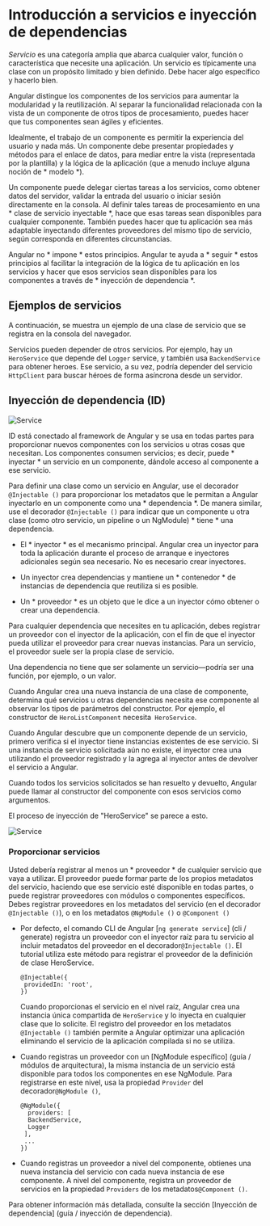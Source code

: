# Introducción a servicios e inyección de dependencias

*Servicio* es una categoría amplia que abarca cualquier valor, función o característica que necesite una aplicación.
Un servicio es típicamente una clase con un propósito limitado y bien definido.
Debe hacer algo específico y hacerlo bien.

Angular distingue los componentes de los servicios para aumentar la modularidad y la reutilización.
Al separar la funcionalidad relacionada con la vista de un componente de otros tipos de procesamiento, puedes hacer que tus componentes sean ágiles y eficientes.

Idealmente, el trabajo de un componente es permitir la experiencia del usuario y nada más.
Un componente debe presentar propiedades y métodos para el enlace de datos,
para mediar entre la vista (representada por la plantilla)
y la lógica de la aplicación (que a menudo incluye alguna noción de * modelo *).

Un componente puede delegar ciertas tareas a los servicios, como obtener datos del servidor, validar la entrada del usuario o iniciar sesión directamente en la consola.
Al definir tales tareas de procesamiento en una * clase de servicio inyectable *, hace que esas tareas sean disponibles para cualquier componente.
También puedes hacer que tu aplicación sea más adaptable inyectando diferentes proveedores del mismo tipo de servicio, según corresponda en diferentes circunstancias.

Angular no * impone * estos principios. Angular te ayuda a * seguir * estos principios
al facilitar la integración de la lógica de tu aplicación en los servicios y hacer que esos servicios sean disponibles para los componentes a través de * inyección de dependencia *.

## Ejemplos de servicios

A continuación, se muestra un ejemplo de una clase de servicio que se registra en la consola del navegador.

<code-example path="architecture/src/app/logger.service.ts" header="src/app/logger.service.ts (class)" region="class"></code-example>

Servicios pueden depender de otros servicios. Por ejemplo, hay un `HeroService` que depende del `Logger` service, y también usa `BackendService` para obtener heroes. Ese servicio, a su vez, podría depender del servicio `HttpClient` para buscar héroes de forma asíncrona desde un servidor.

<code-example path="architecture/src/app/hero.service.ts" header="src/app/hero.service.ts (class)" region="class"></code-example>

## Inyección de dependencia (ID)

<img src="generated/images/guide/architecture/dependency-injection.png" alt="Service" class="left">

ID está conectado al framework de Angular y se usa en todas partes para proporcionar nuevos componentes con los servicios u otras cosas que necesitan.
Los componentes consumen servicios; es decir, puede * inyectar * un servicio en un componente, dándole acceso al componente a ese servicio.

Para definir una clase como un servicio en Angular, use el decorador `@Injectable ()` para proporcionar los metadatos que le permitan a Angular inyectarlo en un componente como una * dependencia *.
De manera similar, use el decorador `@Injectable ()` para indicar que un componente u otra clase (como otro servicio, un pipeline o un NgModule) * tiene * una dependencia.

* El * inyector * es el mecanismo principal. Angular crea un inyector para toda la aplicación durante el proceso de arranque e inyectores adicionales según sea necesario. No es necesario crear inyectores.

* Un inyector crea dependencias y mantiene un * contenedor * de instancias de dependencia que reutiliza si es posible.

* Un * proveedor * es un objeto que le dice a un inyector cómo obtener o crear una dependencia.

Para cualquier dependencia que necesites en tu aplicación, debes registrar un proveedor con el inyector de la aplicación, con el fin de que el inyector pueda utilizar el proveedor para crear nuevas instancias.
Para un servicio, el proveedor suele ser la propia clase de servicio.

<div class="alert is-helpful">

Una dependencia no tiene que ser solamente un servicio&mdash;podría ser una función, por ejemplo, o un valor.

</div>

Cuando Angular crea una nueva instancia de una clase de componente, determina qué servicios u otras dependencias necesita ese componente al observar los tipos de parámetros del constructor. Por ejemplo, el constructor de `HeroListComponent` necesita` HeroService`.

<code-example path="architecture/src/app/hero-list.component.ts" header="src/app/hero-list.component.ts (constructor)" region="ctor"></code-example>

Cuando Angular descubre que un componente depende de un servicio, primero verifica si el inyector tiene instancias existentes de ese servicio. Si una instancia de servicio solicitada aún no existe, el inyector crea una utilizando el proveedor registrado y la agrega al inyector antes de devolver el servicio a Angular.

Cuando todos los servicios solicitados se han resuelto y devuelto, Angular puede llamar al constructor del componente con esos servicios como argumentos.

El proceso de inyección de "HeroService" se parece a esto.

<div class="lightbox">
  <img src="generated/images/guide/architecture/injector-injects.png" alt="Service" class="left">
</div>

### Proporcionar servicios

Usted debería registrar al menos un * proveedor * de cualquier servicio que vaya a utilizar.
El proveedor puede formar parte de los propios metadatos del servicio, haciendo que ese servicio esté disponible en todas partes, o puede registrar proveedores con módulos o componentes específicos.
Debes registrar proveedores en los metadatos del servicio (en el decorador `@Injectable ()`),
o en los metadatos `@NgModule ()` o `@Component ()`

* Por defecto, el comando CLI de Angular [`ng generate service`] (cli / generate) registra un proveedor con el inyector raíz para tu servicio al incluir metadatos del proveedor en el decorador` @Injectable () `. El tutorial utiliza este método para registrar el proveedor de la definición de clase HeroService.

   ```
   @Injectable({
    providedIn: 'root',
   })
   ```

   Cuando proporcionas el servicio en el nivel raíz, Angular crea una instancia única compartida de `HeroService` y lo inyecta en cualquier clase que lo solicite.
   El registro del proveedor en los metadatos `@Injectable ()` también permite a Angular optimizar una aplicación eliminando el servicio de la aplicación compilada si no se utiliza.

* Cuando registras un proveedor con un [NgModule específico] (guía / módulos de arquitectura), la misma instancia de un servicio está disponible para todos los componentes en ese NgModule. Para registrarse en este nivel, usa la propiedad `Provider` del decorador` @NgModule () `,

   ```
   @NgModule({
     providers: [
     BackendService,
     Logger
    ],
    ...
   })
   ```

* Cuando registras un proveedor a nivel del componente, obtienes una nueva instancia del
servicio con cada nueva instancia de ese componente.
A nivel del componente, registra un proveedor de servicios en la propiedad `Providers` de los metadatos` @Component () `.

   <code-example path="architecture/src/app/hero-list.component.ts" header="src/app/hero-list.component.ts (component providers)" region="providers"></code-example>

Para obtener información más detallada, consulte la sección [Inyección de dependencia] (guía / inyección de dependencia).
